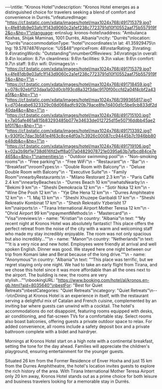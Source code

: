 ---\ntitle: "Kronos Hotel"\ndescription: "Kronos Hotel emerges as a distinguished choice for travelers seeking a blend of comfort and convenience in Durrës."\nfeaturedImage: "https://cf.bstatic.com/xdata/images/hotel/max1024x768/491715379.jpg?k=4fe81db9e03afc1f143d9060c2a1ef238c7723791d10f10552aaf75b557919f2&o=&hp=1"\nlanguage: en\nslug: kronos-hotel\naddress: "Ambulanca Koxhas, Shijak Maminas, 1001 Durrës, Albania"\ncity: "Durrës"\nlocation: "Durrës"\naccommodationType: "hotel"\ncoordinates:\n  lat: 41.35929475\n  lng: 19.57874876\nprice: "US$48"\npriceFrom: 48\nstarRating: 3\nrating: 9.4\nratingWords: "Outstanding"\nnumberOfReviews: 34\nratings:\n  overall: 9.4\n  location: 8.7\n  cleanliness: 9.6\n  facilities: 9.3\n  value: 9.6\n  comfort: 9.7\n  staff: 9.6\n  wifi: 0\nimages:\n  - "https://cf.bstatic.com/xdata/images/hotel/max1024x768/491715379.jpg?k=4fe81db9e03afc1f143d9060c2a1ef238c7723791d10f10552aaf75b557919f2&o=&hp=1"\n  - "https://cf.bstatic.com/xdata/images/hotel/max1024x768/491718459.jpg?k=078c92ebf123daa1a02d0cb193cd8a32f3dac9170f00ccfd2a04f4cbf2a43a5f&o=&hp=1"\n  - "https://cf.bstatic.com/xdata/images/hotel/max1024x768/399365817.jpg?k=d704eabe6323329c08d068adfc920b79ace8fe7d400d1c5be9cb833df2d40da4&o=&hp=1"\n  - "https://cf.bstatic.com/xdata/images/hotel/max1024x768/491715100.jpg?k=7a05afe461a815b83293485b077e34633de012725d15e50716ddbb45ae2bf017&o=&hp=1"\n  - "https://cf.bstatic.com/xdata/images/hotel/max1024x768/491713392.jpg?k=930f0c7dac3b581e4f63c8ce4df0a7c3926c00087cc94445b7c1946bb80e48db&o=&hp=1"\n  - "https://cf.bstatic.com/xdata/images/hotel/max1024x768/491719106.jpg?k=02a2b9bf1e738d616fd2eff8a017a04829078721e0395a63b7afbcd84ce7e465&o=&hp=1"\namenities:\n  - "Outdoor swimming pool"\n  - "Non-smoking rooms"\n  - "Free parking"\n  - "Free WiFi"\n  - "Restaurant"\n  - "Bar"\n  - "Breakfast"\nroomTypes:\n  - "Double Room with Balcony"\n  - "Deluxe Double Room with Balcony"\n  - "Executive Suite"\n  - "Family Room"\nnearbyRestaurants:\n  - "Milano Restorant 2.3 km"\n  - "Paris Caffé 2.4 km"\nnearbyBeaches:\n  - "Durres Beach 10 km"\nwhatsNearby:\n  - "Bekimi 9 km"\n  - "Sheshi Demokracia 12 km"\n  - "Sotir Noka 12 km"\n  - "Wine Dhe Pooh 12 km"\n  - "Yje Dhe Hena 12 km"\n  - "Durres Amphiteatre 12 km"\n  - "1. Maj 13 km"\n  - "Sheshi Xhuzepe Garibaldi 17 km"\n  - "Sheshi Rekreativ Kombinat 17 km"\n  - "Shesh Rekreativ Yzberisht 17 km"\nairports:\n  - "Tirana International Airport Mother Teresa 12 km"\n  - "Ohrid Airport 99 km"\npaymentMethods:\n  - "Mastercard"\n  - "Visa"\nreviews:\n  - name: "Kristian"\n    country: "Albania"\n    text: "“My recent night at Kronos Hotel was absolutely fantastic! This place offers the perfect retreat from the noise of the city with a warm and welcoming staff who made my stay incredibly enjoyable.
The room was not only spacious but also incredibly...”"\n  - name: "Manon"\n    country: "Netherlands"\n    text: "“It is a very nice and new hotel. Employees were friendly at arrival and well spoken English. Dinner was good. We stayed here one night between our trip from Komani lake and Berat because of the long drive.”"\n  - name: "Anonymous"\n    country: "Albania"\n    text: "“This place was terrific, but we regret staying only one night.
We had to take an early flight from Tirana, and we chose this hotel since it was more affordable than all the ones next to the airport. The building is new; the rooms are very stylish...”"\nbookingURL: "https://www.booking.com/hotel/al/kronos.en-gb.html?aid=8035640"\nbestFor: "Best for Quiet Retreats"\nbestCategories: "Quiet Retreats"\ncategory: "Quiet Retreats"\n---\n\nDining at Kronos Hotel is an experience in itself, with the restaurant serving a delightful mix of Catalan and French cuisine, complemented by an inviting bar where guests can unwind with a cocktail. The hotel's accommodations do not disappoint, featuring rooms equipped with desks, air conditioning, and flat-screen TVs for a comfortable stay. Select rooms also boast balconies, offering guests a private outdoor space to relax. For added convenience, all rooms include a safety deposit box and a private bathroom complete with a bidet and hairdryer.

Mornings at Kronos Hotel start on a high note with a continental breakfast, setting the tone for the day ahead. Families will appreciate the children's playground, ensuring entertainment for the younger guests. 

Situated 26 km from the Former Residence of Enver Hoxha and just 15 km from the Durres Amphitheatre, the hotel's location invites guests to explore the rich history of the area. With Tirana International Mother Teresa Airport only 20 km away, Kronos Hotel stands out as a prime choice for both leisure and business travelers looking for a memorable stay in Durrës.